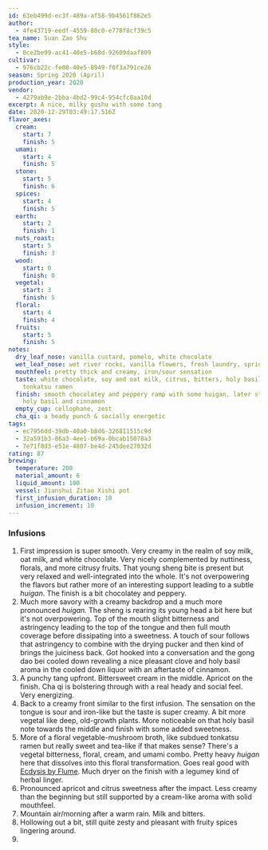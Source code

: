 ```yaml
---
id: 63eb499d-ec3f-489a-af58-9b4561f862e5
author:
  - 4fe43719-eedf-4559-80c0-e778f8cf39c5
tea_name: Suan Zao Shu
style:
  - 0ce2be99-ac41-40e5-b68d-92609daaf809
cultivar:
  - 976cb22c-fe00-40e5-8949-f0f3a791ce26
season: Spring 2020 (April)
production_year: 2020
vendor:
  - 4279ab9e-2bba-4bd2-99c4-954cfc8aa10d
excerpt: A nice, milky gushu with some tang
date: 2020-12-29T03:49:17.516Z
flavor_axes:
  cream:
    start: 7
    finish: 5
  umami:
    start: 4
    finish: 5
  stone:
    start: 5
    finish: 6
  spices:
    start: 4
    finish: 5
  earth:
    start: 2
    finish: 1
  nuts_roast:
    start: 5
    finish: 3
  wood:
    start: 0
    finish: 0
  vegetal:
    start: 3
    finish: 5
  floral:
    start: 4
    finish: 4
  fruits:
    start: 5
    finish: 5
notes:
  dry_leaf_nose: vanilla custard, pomelo, white chocolate
  wet_leaf_nose: wet river rocks, vanilla flowers, fresh laundry, spring air, cherries
  mouthfeel: pretty thick and creamy, iron/sour sensation
  taste: white chocolate, soy and oat milk, citrus, bitters, holy basil, subdued
    tonkatsu ramen
  finish: smooth chocolatey and peppery ramp with some huigan, later steeps reveal
    holy basil and cinnamon
  empty_cup: cellophane, zest
  cha_qi: a heady punch & socially energetic
tags:
  - ec7956dd-39db-40a0-b8d6-326811515c9d
  - 32a591b3-86a3-4ee1-b69a-0bcab15078a3
  - 7e71f8d3-e51e-4807-be4d-245dee27032d
rating: 87
brewing:
  temperature: 200
  material_amount: 6
  liquid_amount: 100
  vessel: Jianshui Zitao Xishi pot
  first_infusion_duration: 10
  infusion_increment: 10
---
```

### Infusions

1. First impression is super smooth. Very creamy in the realm of soy milk, oat milk, and white chocolate. Very nicely complemented by nuttiness, florals, and more citrusy fruits. That young sheng bite is present but very relaxed and well-integrated into the whole. It's not overpowering the flavors but rather more of an interesting support leading to a subtle *huigan*. The finish is a bit chocolatey and peppery.
2. Much more savory with a creamy backdrop and a much more pronounced *huigan.* The sheng is rearing its young head a bit here but it's not overpowering. Top of the mouth slight bitterness and astringency leading to the top of the tongue and then full mouth coverage before dissipating into a sweetness. A touch of sour follows that astringency to combine with the drying pucker and then kind of brings the juiciness back. Got hooked into a conversation and the gong dao bei cooled down revealing a nice pleasant clove and holy basil aroma in the cooled down liquor with an aftertaste of cinnamon.
3. A punchy tang upfront. Bittersweet cream in the middle. Apricot on the finish. Cha qi is bolstering through with a real heady and social feel. Very energizing.
4. Back to a creamy front similar to the first infusion. The sensation on the tongue is sour and iron-like but the taste is super creamy. A bit more vegetal like deep, old-growth plants. More noticeable on that holy basil note towards the middle and finish with some added sweetness.
5. More of a floral vegetable-mushroom broth, like subdued tonkatsu ramen but really sweet and tea-like if that makes sense? There's a vegetal bitterness, floral, cream, and umami combo. Pretty heavy *huigan* here that dissolves into this floral transformation. Goes real good with [Ecdysis by Flume](https://open.spotify.com/track/1EFPehJv13my9zvLFzGE8Z?si=aNZwBGL-Rdi9TPezZuOakA). Much dryer on the finish with a legumey kind of herbal linger.
6. Pronounced apricot and citrus sweetness after the impact. Less creamy than the beginning but still supported by a cream-like aroma with solid mouthfeel.
7. Mountain air/morning after a warm rain. Milk and bitters.
8. Hollowing out a bit, still quite zesty and pleasant with fruity spices lingering around.
9.
